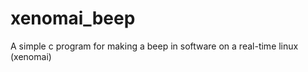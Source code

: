 xenomai_beep
============

A simple c program for making a beep in software on a real-time linux (xenomai)